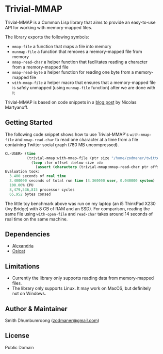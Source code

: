 # Trivial-MMAP

Trivial-MMAP is a Common Lisp library that aims to provide an
easy-to-use API for working with memory-mapped files.

The library exports the following symbols:

* `mmap-file` a function that maps a file into memory
* `munmap-file` a function that removes a memory-mapped file from
  memory
* `mmap-read-char` a helper function that facilitates reading a
  character from a memory-mapped file
* `mmap-read-byte` a helper function for reading one byte from a
  memory-mapped file
* `with-mmap-file` a helper macro that ensures that a memory-mapped
  file is safely unmapped (using `munmap-file` function) after we are
  done with it

Trivial-MMAP is based on code snippets in a [blog post](https://web.archive.org/web/20120531022645/http://wandrian.net/2012-04-07-1352-mmap-files-in-lisp.html) by Nicolas Martyanoff.

## Getting Started

The following code snippet shows how to use Trivial-MMAP's
`with-mmap-file` and `mmap-read-char` to read one character at a time
from a file containing Twitter social graph (780 MB uncompressed).

````lisp
CL-USER> (time
          (trivial-mmap:with-mmap-file (ptr size "/home/zodmaner/twitter_rv_15066953.net")
            (loop :for offset :below size :do
              (assert (characterp (trivial-mmap:mmap-read-char ptr offset))))))
Evaluation took:
  3.400 seconds of real time
  3.400000 seconds of total run time (3.360000 user, 0.040000 system)
  100.00% CPU
  8,479,536,815 processor cycles
  65,952 bytes consed
````

The little toy benchmark above was run on my laptop (an i5 ThinkPad
X230 (Ivy Bridge) with 8 GB of RAM and an SSD). For comparison,
reading the same file using `with-open-file` and `read-char` takes
around 14 seconds of real time on the same machine.

## Dependencies

* [Alexandria](https://common-lisp.net/project/alexandria/)
* [Osicat](https://common-lisp.net/project/osicat/)

## Limitations

* Currently the library only supports reading data from memory-mapped files.
* The library only supports Linux. It may work on MacOS, but definitely not on Windows.

## Author & Maintainer

Smith Dhumbumroong (<zodmaner@gmail.com>)

## License

Public Domain
